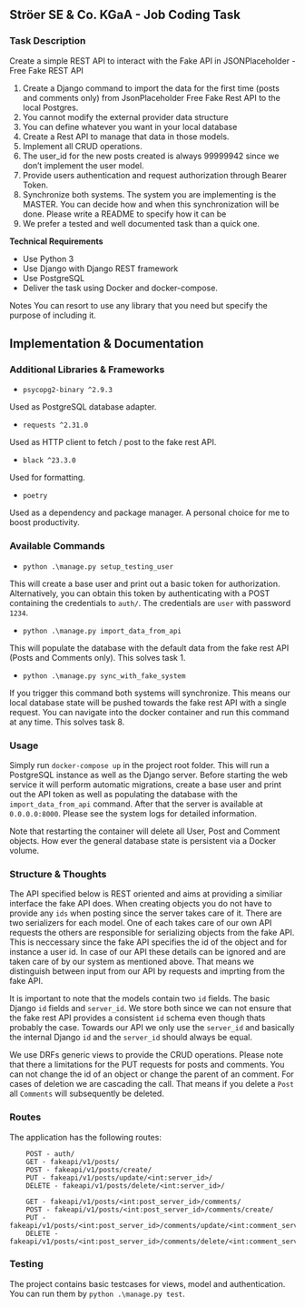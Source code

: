 ## Ströer SE & Co. KGaA - Job Coding Task

###  Task Description

Create a simple REST API to interact with the Fake API in JSONPlaceholder - Free Fake REST API
1. Create a Django command to import the data for the first time (posts and comments only) from JsonPlaceholder Free Fake Rest API to the local Postgres.
2. You cannot modify the external provider data structure
3. You can define whatever you want in your local database
4. Create a Rest API to manage that data in those models.
5. Implement all CRUD operations.
6. The user_id for the new posts created is always 99999942 since we don’t implement the user model.
7. Provide users authentication and request authorization through Bearer Token.
8. Synchronize both systems. The system you are implementing is the MASTER. You can decide how and when this synchronization will be done. Please write a README to specify how it can be 
9.	We prefer a tested and well documented task than a quick one.

**Technical Requirements**
- Use Python 3
- Use Django with Django REST framework
- Use PostgreSQL
- Deliver the task using Docker and docker-compose.

Notes You can resort to use any library that you need but specify the purpose of including it.

## Implementation & Documentation

###  Additional Libraries & Frameworks
- `psycopg2-binary ^2.9.3`

Used as PostgreSQL database adapter.
- `requests ^2.31.0`

Used as HTTP client to fetch / post to the fake rest API.
- `black ^23.3.0`

Used for formatting.

- `poetry`

Used as a dependency and package manager. A personal choice for me to boost productivity.


### Available Commands

- `python .\manage.py setup_testing_user`

This will create a base user and print out a basic token for authorization.
Alternatively, you can obtain this token by authenticating with a POST containing the credentials to `auth/`.
The credentials are `user` with password `1234`.

- `python .\manage.py import_data_from_api`

This will populate the database with the default data from the fake rest API (Posts and Comments only).
This solves task 1.

- `python .\manage.py sync_with_fake_system`

If you trigger this command both systems will synchronize. This means our local database state will be pushed towards the fake rest API with a single request.
You can navigate into the docker container and run this command at any time. This solves task 8.

### Usage

Simply run `docker-compose up` in the project root folder. This will run a PostgreSQL instance as well as the Django server. Before starting the web service it will perform automatic migrations, create a base user and print out the API token as well as populating the database with the `import_data_from_api` command. After that the server is available at `0.0.0.0:8000`. Please see the system logs for detailed information.

Note that restarting the container will delete all User, Post and Comment objects. How ever the general database state is persistent via a Docker volume.

### Structure & Thoughts

The API specified below is REST oriented and aims at providing a similiar interface the fake API does. When creating objects you do not have to provide any `ids` when posting since the server takes care of it. There are two serializers for each model. One of each takes care of our own API requests the others are responsible for serializing objects from the fake API. This is neccessary since the fake API specifies the id of the object and for instance a user id. In case of our API these details can be ignored and are taken care of by our system as mentioned above. That means we distinguish between input from our API by requests and imprting from the fake API.

It is important to note that the models contain two `id` fields. The basic Django `id` fields and `server_id`. We store both since we can not ensure that the fake rest API provides a consistent `id` schema even though thats probably the case. Towards our API we only use the `server_id` and basically the internal Django `id` and the `server_id` should always be equal.

We use DRFs generic views to provide the CRUD operations. Please note that there a limitations for the PUT requests for posts and comments. You can not change the id of an object or change the parent of an comment. For cases of deletion we are cascading the call. That means if you delete a `Post` all `Comments` will subsequently be deleted. 

### Routes

The application has the following routes:

```
    POST - auth/
    GET - fakeapi/v1/posts/
    POST - fakeapi/v1/posts/create/
    PUT - fakeapi/v1/posts/update/<int:server_id>/
    DELETE - fakeapi/v1/posts/delete/<int:server_id>/

    GET - fakeapi/v1/posts/<int:post_server_id>/comments/
    POST - fakeapi/v1/posts/<int:post_server_id>/comments/create/
    PUT - fakeapi/v1/posts/<int:post_server_id>/comments/update/<int:comment_server_id>/
    DELETE - fakeapi/v1/posts/<int:post_server_id>/comments/delete/<int:comment_server_id>/
```

### Testing

The project contains basic testcases for views, model and authentication.
You can run them by `python .\manage.py test`.